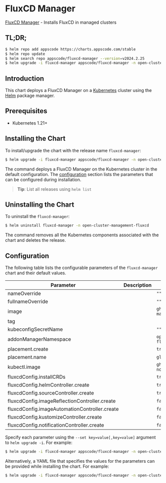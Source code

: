 # FluxCD Manager

[FluxCD Manager](https://github.com/kluster-manager/fluxcd-addon) - Installs FluxCD in managed clusters

## TL;DR;

```bash
$ helm repo add appscode https://charts.appscode.com/stable
$ helm repo update
$ helm search repo appscode/fluxcd-manager --version=v2024.2.25
$ helm upgrade -i fluxcd-manager appscode/fluxcd-manager -n open-cluster-management-fluxcd --create-namespace --version=v2024.2.25
```

## Introduction

This chart deploys a FluxCD Manager on a [Kubernetes](http://kubernetes.io) cluster using the [Helm](https://helm.sh) package manager.

## Prerequisites

- Kubernetes 1.21+

## Installing the Chart

To install/upgrade the chart with the release name `fluxcd-manager`:

```bash
$ helm upgrade -i fluxcd-manager appscode/fluxcd-manager -n open-cluster-management-fluxcd --create-namespace --version=v2024.2.25
```

The command deploys a FluxCD Manager on the Kubernetes cluster in the default configuration. The [configuration](#configuration) section lists the parameters that can be configured during installation.

> **Tip**: List all releases using `helm list`

## Uninstalling the Chart

To uninstall the `fluxcd-manager`:

```bash
$ helm uninstall fluxcd-manager -n open-cluster-management-fluxcd
```

The command removes all the Kubernetes components associated with the chart and deletes the release.

## Configuration

The following table lists the configurable parameters of the `fluxcd-manager` chart and their default values.

|                   Parameter                   | Description |                      Default                       |
|-----------------------------------------------|-------------|----------------------------------------------------|
| nameOverride                                  |             | <code>""</code>                                    |
| fullnameOverride                              |             | <code>""</code>                                    |
| image                                         |             | <code>ghcr.io/kluster-manager/fluxcd-addon</code>  |
| tag                                           |             | <code></code>                                      |
| kubeconfigSecretName                          |             | <code>""</code>                                    |
| addonManagerNamespace                         |             | <code>open-cluster-management-fluxcd</code>        |
| placement.create                              |             | <code>true</code>                                  |
| placement.name                                |             | <code>global</code>                                |
| kubectl.image                                 |             | <code>ghcr.io/appscode/kubectl-nonroot:1.25</code> |
| fluxcdConfig.installCRDs                      |             | <code>true</code>                                  |
| fluxcdConfig.helmController.create            |             | <code>true</code>                                  |
| fluxcdConfig.sourceController.create          |             | <code>true</code>                                  |
| fluxcdConfig.imageReflectionController.create |             | <code>false</code>                                 |
| fluxcdConfig.imageAutomationController.create |             | <code>false</code>                                 |
| fluxcdConfig.kustomizeController.create       |             | <code>false</code>                                 |
| fluxcdConfig.notificationController.create    |             | <code>false</code>                                 |


Specify each parameter using the `--set key=value[,key=value]` argument to `helm upgrade -i`. For example:

```bash
$ helm upgrade -i fluxcd-manager appscode/fluxcd-manager -n open-cluster-management-fluxcd --create-namespace --version=v2024.2.25 --set image=ghcr.io/kluster-manager/fluxcd-addon
```

Alternatively, a YAML file that specifies the values for the parameters can be provided while
installing the chart. For example:

```bash
$ helm upgrade -i fluxcd-manager appscode/fluxcd-manager -n open-cluster-management-fluxcd --create-namespace --version=v2024.2.25 --values values.yaml
```
